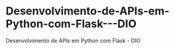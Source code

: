 # Desenvolvimento-de-APIs-em-Python-com-Flask---DIO
Desenvolvimento de APIs em Python com Flask - DIO
